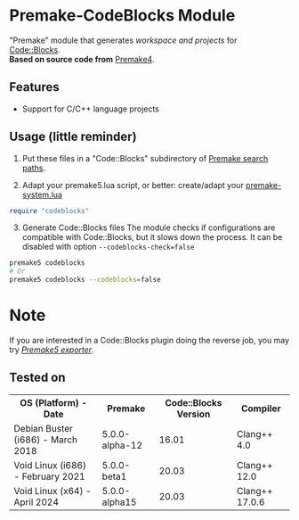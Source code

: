 # Premake-CodeBlocks Module
"Premake" module that generates *workspace and projects* for [Code::Blocks](http://www.codeblocks.org/).<br>
**Based on source code from** [Premake4](https://github.com/premake/premake-4.x/tree/master/src/actions/codeblocks).

## Features
- Support for C/C++ language projects

## Usage (little reminder)
1. Put these files in a "Code::Blocks" subdirectory of [Premake search paths](https://premake.github.io/docs/Locating-Scripts/).

2. Adapt your premake5.lua script, or better: create/adapt your [premake-system.lua](https://premake.github.io/docs/System-Scripts/)
```lua
require "codeblocks"
```

3. Generate Code::Blocks files
The module checks if configurations are compatible with Code::Blocks, but it slows down the process. It can be disabled with option `--codeblocks-check=false`

```sh
premake5 codeblocks
# Or
premake5 codeblocks --codeblocks=false
```

# Note
If you are interested in a Code::Blocks plugin doing the reverse job, you may try [*Premake5 exporter*](https://gitlab.com/arnholm/premake5cb).

## Tested on
<table>
<tr>
	<th>OS (Platform) - Date</th>	<th>Premake</th>	<th>Code::Blocks Version</th>	<th>Compiler</th>
</tr>
<tr>
	<td>Debian Buster (i686) - March 2018</td>	<td>5.0.0-alpha-12</td>	<td>16.01</td>	<td>Clang++ 4.0</td>
</tr>
<tr>
	<td>Void Linux (i686) - February 2021</td>	<td>5.0.0-beta1</td>	<td>20.03</td>	<td>Clang++ 12.0</td>
</tr>
<tr>
	<td>Void Linux (x64) - April 2024</td>	<td>5.0.0-alpha15</td>	<td>20.03</td>	<td>Clang++ 17.0.6</td>
</tr>
</table>

